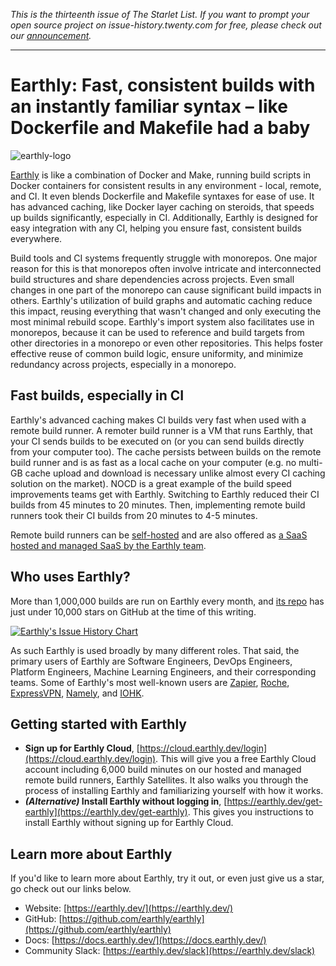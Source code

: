 *This is the thirteenth issue of The Starlet List. If you want to prompt your open source project on issue-history.twenty.com for free, please check out our [announcement](/blog/list-your-open-source-project).*

---

# Earthly: Fast, consistent builds with an instantly familiar syntax – like Dockerfile and Makefile had a baby

![earthly-logo](/blog/assets/earthly/earthly-logo.webp)

[Earthly](https://earthly.dev/) is like a combination of Docker and Make, running build scripts in Docker containers for consistent results in any environment - local, remote, and CI. It even blends Dockerfile and Makefile syntaxes for ease of use. It has advanced caching, like Docker layer caching on steroids, that speeds up builds significantly, especially in CI. Additionally, Earthly is designed for easy integration with any CI, helping you ensure fast, consistent builds everywhere.

Build tools and CI systems frequently struggle with monorepos. One major reason for this is that monorepos often involve intricate and interconnected build structures and share dependencies across projects. Even small changes in one part of the monorepo can cause significant build impacts in others. Earthly's utilization of build graphs and automatic caching reduce this impact, reusing everything that wasn't changed and only executing the most minimal rebuild scope. Earthly's import system also facilitates use in monorepos, because it can be used to reference and build targets from other directories in a monorepo or even other repositories. This helps foster effective reuse of common build logic, ensure uniformity, and minimize redundancy across projects, especially in a monorepo.

## Fast builds, especially in CI

Earthly's advanced caching makes CI builds very fast when used with a remote build runner. A remoter build runner is a VM that runs Earthly, that your CI sends builds to be executed on (or you can send builds directly from your computer too). The cache persists between builds on the remote build runner and is as fast as a local cache on your computer (e.g. no multi-GB cache upload and download is necessary unlike almost every CI caching solution on the market). NOCD is a great example of the build speed improvements teams get with Earthly. Switching to Earthly reduced their CI builds from 45 minutes to 20 minutes. Then, implementing remote build runners took their CI builds from 20 minutes to 4-5 minutes.

Remote build runners can be [self-hosted](https://docs.earthly.dev/docs/remote-runners) and are also offered as [a SaaS hosted and managed SaaS by the Earthly team](https://docs.earthly.dev/earthly-cloud/satellites).

## Who uses Earthly?

More than 1,000,000 builds are run on Earthly every month, and [its repo](https://github.com/earthly/earthly) has just under 10,000 stars on GitHub at the time of this writing.

[![Earthly's Issue History Chart](https://api.issue-history.twenty.com/svg?repos=earthly/earthly&type=Date)](https://api.issue-history.twenty.com/svg?repos=earthly/earthly&type=Date)

As such Earthly is used broadly by many different roles. That said, the primary users of Earthly are Software Engineers, DevOps Engineers, Platform Engineers, Machine Learning Engineers, and their corresponding teams. Some of Earthly's most well-known users are [Zapier](https://zapier.com/), [Roche](https://www.roche.com/), [ExpressVPN](https://www.expressvpn.com/), [Namely](https://www.namely.com/), and [IOHK](https://iohk.io/).

## Getting started with Earthly

- **Sign up for Earthly Cloud**, [https://cloud.earthly.dev/login](https://cloud.earthly.dev/login). This will give you a free Earthly Cloud account including 6,000 build minutes on our hosted and managed remote build runners, Earthly Satellites. It also walks you through the process of installing Earthly and familiarizing yourself with how it works.
- **_(Alternative)_ Install Earthly without logging in**, [https://earthly.dev/get-earthly](https://earthly.dev/get-earthly). This gives you instructions to install Earthly without signing up for Earthly Cloud.

## Learn more about Earthly

If you'd like to learn more about Earthly, try it out, or even just give us a star, go check out our links below.

- Website: [https://earthly.dev/](https://earthly.dev/)
- GitHub: [https://github.com/earthly/earthly](https://github.com/earthly/earthly)
- Docs: [https://docs.earthly.dev/](https://docs.earthly.dev/)
- Community Slack: [https://earthly.dev/slack](https://earthly.dev/slack)